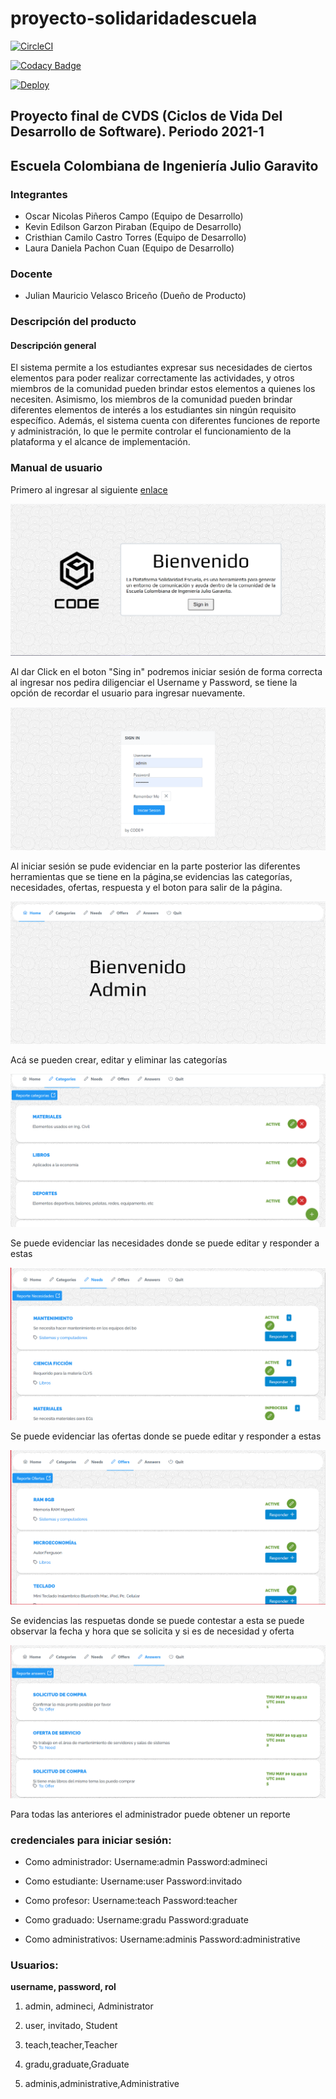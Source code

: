 # proyecto-solidaridadescuela
[![CircleCI](https://img.shields.io/circleci/build/gh/CODECVDS/proyecto-solidaridadescuela)](https://app.circleci.com/pipelines/github/CODECVDS/proyecto-solidaridadescuela)

[![Codacy Badge](https://app.codacy.com/project/badge/Grade/67a58da9f61d4c119880734d1fca22e5)](https://www.codacy.com/gh/CODECVDS/proyecto-solidaridadescuela/dashboard?utm_source=github.com&amp;utm_medium=referral&amp;utm_content=CODECVDS/proyecto-solidaridadescuela&amp;utm_campaign=Badge_Grade)

[![Deploy](https://www.herokucdn.com/deploy/button.svg)](https://proyecto-solidaridadescuela.herokuapp.com/)


## Proyecto final de CVDS (Ciclos de Vida Del Desarrollo de Software). Periodo 2021-1

## Escuela Colombiana de Ingeniería Julio Garavito

### Integrantes 

- Oscar Nicolas Piñeros Campo (Equipo de Desarrollo)
- Kevin Edilson Garzon Piraban (Equipo de Desarrollo)
- Cristhian Camilo Castro Torres (Equipo de Desarrollo)
- Laura Daniela Pachon Cuan (Equipo de Desarrollo)

### Docente 

- Julian Mauricio Velasco Briceño (Dueño de Producto)

### Descripción del producto
#### Descripción general

El sistema permite a los estudiantes expresar sus necesidades de ciertos elementos para
poder realizar correctamente las actividades, y otros miembros de la comunidad pueden 
brindar estos elementos a quienes los necesiten. Asimismo, los miembros de la comunidad
pueden brindar diferentes elementos de interés a los estudiantes sin ningún requisito
específico. Además, el sistema cuenta con diferentes funciones de reporte y administración,
lo que le permite controlar el funcionamiento de la plataforma y el alcance de implementación.

### Manual de usuario
Primero al ingresar al siguiente [enlace](https://proyecto-solidaridadescuela.herokuapp.com/)

![Pagina Principal](img/ManualUsuario/Imagen1.PNG)

Al dar Click en el boton "Sing in" podremos iniciar sesión de forma correcta al ingresar
nos pedira diligenciar el Username y Password, se tiene la opción de recordar el usuario 
para ingresar nuevamente.

![Pagina](img/ManualUsuario/Imagen2.PNG)

Al iniciar sesión se pude evidenciar en la parte posterior las diferentes herramientas que se 
tiene en la página,se evidencias las categorías, necesidades, ofertas, respuesta y el boton 
para salir de la página.

![Pagina](img/ManualUsuario/Imagen3.PNG)

Acá se pueden crear, editar y eliminar las categorías

![Pagina](img/ManualUsuario/Imagen4.PNG)

Se puede evidenciar las necesidades donde se puede editar y responder a estas

![Pagina](img/ManualUsuario/Imagen5.PNG)

Se puede evidenciar las ofertas donde se puede editar y responder a estas

![Pagina](img/ManualUsuario/Imagen6.PNG)

Se evidencias las respuetas donde se puede contestar a esta se puede observar la fecha y hora que se solicita
y si es de necesidad y oferta

![Pagina](img/ManualUsuario/Imagen7.PNG)


Para todas las anteriores el administrador puede obtener un reporte 
### credenciales para iniciar sesión:

* Como administrador:
    Username:admin 
    Password:admineci
    
* Como estudiante:
    Username:user
    Password:invitado
    
* Como profesor:
    Username:teach
    Password:teacher

* Como graduado:
    Username:gradu
    Password:graduate
    
* Como administrativos:
    Username:adminis
    Password:administrative
   

### Usuarios:
**username, password, rol**

1. admin, admineci, Administrator

2. user, invitado, Student

3. teach,teacher,Teacher

4. gradu,graduate,Graduate

5. adminis,administrative,Administrative
